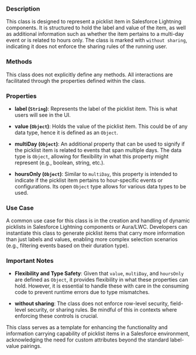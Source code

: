 ### Description
This class is designed to represent a picklist item in Salesforce Lightning components. It is structured to hold the label and value of the item, as well as additional information such as whether the item pertains to a multi-day event or is related to hours only. The class is marked with `without sharing`, indicating it does not enforce the sharing rules of the running user.

### Methods
This class does not explicitly define any methods. All interactions are facilitated through the properties defined within the class.

### Properties
- **label (`String`)**: Represents the label of the picklist item. This is what users will see in the UI.
  
- **value (`Object`)**: Holds the value of the picklist item. This could be of any data type, hence it is defined as an `Object`.
  
- **multiDay (`Object`)**: An additional property that can be used to signify if the picklist item is related to events that span multiple days. The data type is `Object`, allowing for flexibility in what this property might represent (e.g., boolean, string, etc.).
  
- **hoursOnly (`Object`)**: Similar to `multiDay`, this property is intended to indicate if the picklist item pertains to hour-specific events or configurations. Its open `Object` type allows for various data types to be used.

### Use Case
A common use case for this class is in the creation and handling of dynamic picklists in Salesforce Lightning components or Aura/LWC. Developers can instantiate this class to generate picklist items that carry more information than just labels and values, enabling more complex selection scenarios (e.g., filtering events based on their duration type).

### Important Notes
- **Flexibility and Type Safety**: Given that `value`, `multiDay`, and `hoursOnly` are defined as `Object`, it provides flexibility in what these properties can hold. However, it is essential to handle these with care in the consuming code to prevent runtime errors due to type mismatches.
  
- **without sharing**: The class does not enforce row-level security, field-level security, or sharing rules. Be mindful of this in contexts where enforcing these controls is crucial.

This class serves as a template for enhancing the functionality and information carrying capability of picklist items in a Salesforce environment, acknowledging the need for custom attributes beyond the standard label-value pairings.